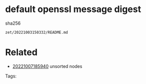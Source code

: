 # default openssl message digest
sha256

` zet/20221003150332/README.md `

# Related

- [20221007185940](/zet/20221007185940/README.md) unsorted nodes

Tags:

    
